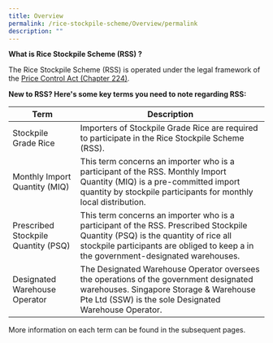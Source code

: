 ```yaml
---
title: Overview
permalink: /rice-stockpile-scheme/Overview/permalink
description: ""
---
```


**What is Rice Stockpile Scheme (RSS) ?**

The Rice Stockpile Scheme (RSS) is operated under the legal framework of the [Price Control Act (Chapter 224)](https://sso.agc.gov.sg/Act/PCA1950). 


**New to RSS? Here's some key terms you need to note regarding RSS:**

| Term | Description |
| -------- |-------- |
| Stockpile Grade Rice | Importers of Stockpile Grade Rice are required to participate in the Rice Stockpile Scheme (RSS). |
| Monthly Import Quantity (MIQ)| This term concerns an importer who is a participant of the RSS. Monthly Import Quantity (MIQ) is a pre-committed import quantity by stockpile participants for monthly local distribution.  |
| Prescribed Stockpile Quantity (PSQ) |  This term concerns an importer who is a participant of the RSS. Prescribed Stockpile Quantity (PSQ) is the quantity of rice all stockpile participants are obliged to keep a in the government-designated warehouses. |
| Designated Warehouse Operator |  The Designated Warehouse Operator oversees the operations of the government designated warehouses. Singapore Storage & Warehouse Pte Ltd (SSW) is the sole Designated Warehouse Operator. |

More information on each  term can be found in the subsequent pages.
